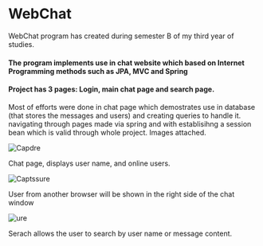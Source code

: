 # WebChat

WebChat program has created during semester B of my third year of studies.

#### The program implements use in chat website which based on Internet Programming methods such as JPA, MVC and Spring

#### Project has 3 pages: Login, main chat page and search page.

Most of efforts were done in chat page which demostrates use in database (that stores the messages and users) and creating queries to handle it.
navigating through pages made via spring and with establisihng a session bean which is valid through whole project. Images attached.

![Capdre](https://user-images.githubusercontent.com/72853162/124251094-3212bf00-db2e-11eb-9474-60c6b805db50.JPG)

Chat page, displays user name, and online users.



![Captssure](https://user-images.githubusercontent.com/72853162/124251566-bbc28c80-db2e-11eb-8586-ca68f8b7981c.JPG)

User from another browser will be shown in the right side of the chat window



![ure](https://user-images.githubusercontent.com/72853162/124251308-730ad380-db2e-11eb-9616-9922bd29cc40.JPG)

Serach allows the user to search by user name or message content.
